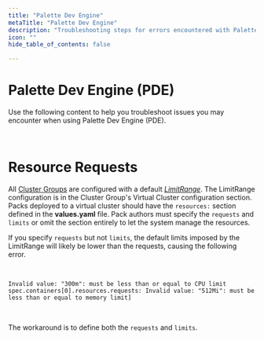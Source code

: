 ```yaml
---
title: "Palette Dev Engine"
metaTitle: "Palette Dev Engine"
description: "Troubleshooting steps for errors encountered with Palette Dev Engine."
icon: ""
hide_table_of_contents: false

---
```






# Palette Dev Engine (PDE)

Use the following content to help you troubleshoot issues you may encounter when using Palette Dev Engine (PDE).

<br />


# Resource Requests

All [Cluster Groups](/clusters/cluster-groups) are configured with a default [*LimitRange*](https://kubernetes.io/docs/concepts/policy/limit-range/). The LimitRange configuration is in the Cluster Group's Virtual Cluster configuration section. Packs deployed to a virtual cluster should have the `resources:` section defined in the **values.yaml** file. Pack authors must specify the `requests` and `limits` or omit the section entirely to let the system manage the resources.


If you specify `requests` but not `limits`, the default limits imposed by the LimitRange will likely be lower than the requests, causing the following error.

<br />

```shell
Invalid value: "300m": must be less than or equal to CPU limit spec.containers[0].resources.requests: Invalid value: "512Mi": must be less than or equal to memory limit]
```
<br />

The workaround is to define both the `requests` and `limits`.


<br />